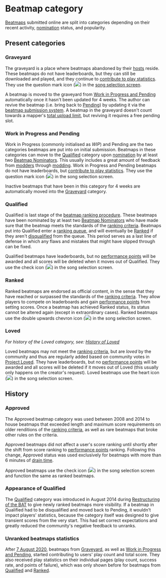 # Beatmap category

[Beatmaps](/wiki/Beatmap) submitted online are split into categories depending on their recent activity, [nomination](/wiki/Beatmap_ranking_procedure#qualification) status, and popularity.

## Present categories

### Graveyard

The graveyard is a place where beatmaps abandoned by their [hosts](/wiki/Beatmap/Beatmap_host) reside. These beatmaps do not have leaderboards, but they can still be downloaded and played, and they continue to [contribute to play statistics](#unranked-beatmaps-statistics). They use the question mark icon (![](/wiki/shared/status/graveyard.png)) in the [song selection screen](/wiki/Interface#song-selection-screen).

A beatmap is moved to the graveyard from [Work in Progress and Pending](#work-in-progress-and-pending) automatically once it hasn't been updated for 4 weeks. The author can revive the beatmap (i.e. bring back to [Pending](#work-in-progress-and-pending)) by updating it via the [beatmap submission system](/wiki/Submission). A beatmap in the graveyard doesn't count towards a mapper's [total upload limit](/wiki/Help_Centre/Beatmapping#i-am-an-osu!supporter,-but-i-don't-have-10-pending-slots!), but reviving it requires a free pending slot.

### Work in Progress and Pending

Work in Progress (commonly initialised as *WIP*) and Pending are the two categories beatmaps are put into on initial submission. Beatmaps in these categories can move to the [Qualified](#qualified) category upon [nomination](/wiki/Beatmap_ranking_procedure#nominations) by at least two [Beatmap Nominators](/wiki/People/The_Team/Beatmap_Nominators). This usually includes a great amount of feedback from [modders](/wiki/Modding/Modder) through [modding](/wiki/Modding). Work in Progress and Pending beatmaps do not have leaderboards, but [contribute to play statistics](#unranked-beatmaps-statistics). They use the question mark icon (![](/wiki/shared/status/pending.png)) in the song selection screen.

Inactive beatmaps that have been in this category for 4 weeks are automatically moved into the [Graveyard](#graveyard) category.

### Qualified

Qualified is last stage of the [beatmap ranking procedure](/wiki/Beatmap_ranking_procedure). These beatmaps have been nominated by at least two [Beatmap Nominators](/wiki/People/The_Team/Beatmap_Nominators) who have made sure that the beatmap meets the standards of the [ranking criteria](/wiki/Ranking_Criteria). Beatmaps put into Qualified enter a [ranking queue](/wiki/Beatmap_ranking_procedure/Ranking_queue), and will eventually be [Ranked](#ranked) if they aren't [disqualified](/wiki/Beatmap_ranking_procedure#nomination-resets) from the queue. This period serves as a last line of defense in which any flaws and mistakes that might have slipped through can be fixed.

Qualified beatmaps have leaderboards, but no [performance points](/wiki/Performance_points) will be awarded and all scores will be deleted when it moves out of Qualified. They use the check icon (![](/wiki/shared/status/qualified.png)) in the song selection screen.

### Ranked

Ranked beatmaps are endorsed as official content, in the sense that they have reached or surpassed the standards of the [ranking criteria](/wiki/Ranking_Criteria). They allow players to compete on leaderboards and gain [performance points](/wiki/Performance_points) from setting scores. Once a beatmap has achieved Ranked status, its status cannot be altered again (except in extraordinary cases). Ranked beatmaps use the double upwards chevron icon (![](/wiki/shared/status/ranked.png)) in the song selection screen.

### Loved

*For history of the Loved category, see: [History of Loved](/wiki/Beatmap/History_of_Loved)*

Loved beatmaps may not meet the [ranking criteria](/wiki/Ranking_Criteria), but are *loved* by the community and thus are regularly added based on community votes in [Project Loved](/wiki/Project_Loved). They have leaderboards, but no [performance points](/wiki/Performance_points) will be awarded and all scores will be deleted if it moves out of Loved (this usually only happens on the creator's request). Loved beatmaps use the heart icon (![](/wiki/shared/status/loved.png)) in the song selection screen.

## History

### Approved

The Approved beatmap category was used between 2008 and 2014 to house beatmaps that exceeded length and maximum score requirements on older renditions of the [ranking criteria](/wiki/Ranking_Criteria), as well as rare beatmaps that broke other rules on the criteria. 

Approved beatmaps did not affect a user's score ranking until shortly after the shift from score ranking to [performance points](/wiki/Performance_points) ranking. Following this change, Approved status was used exclusively for beatmaps with more than 6 minutes of [drain time](/wiki/Gameplay/Drain_time).

Approved beatmaps use the check icon (![](/wiki/shared/status/approved.png)) in the song selection screen and function the same as ranked beatmaps.

### Appearance of Qualified

The [Qualified](#qualified) category was introduced in August 2014 during [Restructuring of the BAT](https://osu.ppy.sh/home/news/2014-08-21-restructuring-of-the-bat) to give newly ranked beatmaps more visibility. If a beatmap in Qualified had to be disqualified and moved back to Pending, it wouldn't impact players' statistics, because the category itself was designed to give transient scores from the very start. This had set correct expectations and greatly reduced the community's negative feedback to unranks.

### Unranked beatmaps statistics

After [7 August 2020](https://osu.ppy.sh/home/changelog/stable40/20200807.3), beatmaps from [Graveyard](#graveyard), as well as [Work in Progress and Pending](#work-in-progress-and-pending), started contributing to users' play count and total score. They also received play statistics on their individual pages (play count, success rate, and points of failure), which was only shown before for beatmaps from [Qualified](#qualified) and [Ranked](#ranked).
